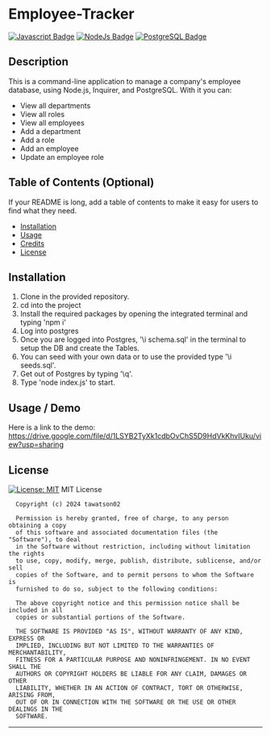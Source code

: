 # Employee-Tracker
[![Javascript Badge](https://img.shields.io/badge/JavaScript-F7DF1E?logo=javascript&logoColor=000&style=for-the-badge)]() [![NodeJs Badge](https://img.shields.io/badge/NodeJs-339933?logo=node.js&logoColor=FFF&style=for-the-badge)]()  [![PostgreSQL Badge](https://img.shields.io/badge/PostgreSQL-4169E1?logo=postgresql&logoColor=FFF&style=for-the-badge)]()


## Description

This is a command-line application to manage a company's employee database, using Node.js, Inquirer, and PostgreSQL.
With it you can:
- View all departments
- View all roles
- View all employees
- Add a department
- Add a role
- Add an employee
- Update an employee role

## Table of Contents (Optional)

If your README is long, add a table of contents to make it easy for users to find what they need.

- [Installation](#installation)
- [Usage](#usage)
- [Credits](#credits)
- [License](#license)

## Installation

1. Clone in the provided repository.
2. cd into the project
3. Install the required packages by opening the integrated terminal and typing 'npm i'
4. Log into postgres
5. Once you are logged into Postgres, '\i schema.sql' in the terminal to setup the DB and create the Tables.
6. You can seed with your own data or to use the provided type '\i seeds.sql'.
7. Get out of Postgres by typing '\q'.
8. Type 'node index.js' to start. 

## Usage / Demo

Here is a link to the demo: 
https://drive.google.com/file/d/1LSYB2TyXk1cdbOvChS5D9HdVkKhvIUku/view?usp=sharing


## License

[![License: MIT](https://img.shields.io/badge/License-MIT-yellow.svg)](https://opensource.org/licenses/MIT)
  MIT License

      Copyright (c) 2024 tawatson02
      
      Permission is hereby granted, free of charge, to any person obtaining a copy
      of this software and associated documentation files (the "Software"), to deal
      in the Software without restriction, including without limitation the rights
      to use, copy, modify, merge, publish, distribute, sublicense, and/or sell
      copies of the Software, and to permit persons to whom the Software is
      furnished to do so, subject to the following conditions:
      
      The above copyright notice and this permission notice shall be included in all
      copies or substantial portions of the Software.
      
      THE SOFTWARE IS PROVIDED "AS IS", WITHOUT WARRANTY OF ANY KIND, EXPRESS OR
      IMPLIED, INCLUDING BUT NOT LIMITED TO THE WARRANTIES OF MERCHANTABILITY,
      FITNESS FOR A PARTICULAR PURPOSE AND NONINFRINGEMENT. IN NO EVENT SHALL THE
      AUTHORS OR COPYRIGHT HOLDERS BE LIABLE FOR ANY CLAIM, DAMAGES OR OTHER
      LIABILITY, WHETHER IN AN ACTION OF CONTRACT, TORT OR OTHERWISE, ARISING FROM,
      OUT OF OR IN CONNECTION WITH THE SOFTWARE OR THE USE OR OTHER DEALINGS IN THE
      SOFTWARE.
      
---